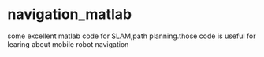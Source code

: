 # navigation_matlab
some excellent matlab code for SLAM,path planning.those code is useful for learing about mobile robot navigation

